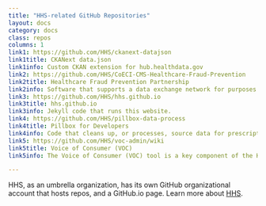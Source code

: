 ```yaml
---
title: "HHS-related GitHub Repositories"
layout: docs
category: docs
class: repos
columns: 1
link1: https://github.com/HHS/ckanext-datajson
link1title: CKANext data.json
link1info: Custom CKAN extension for hub.healthdata.gov
link2: https://github.com/HHS/CoECI-CMS-Healthcare-Fraud-Prevention
link2title: Healthcare Fraud Prevention Partnership
link2info: Software that supports a data exchange network for purposes of prevention and detection of fraud, waste and abuse across health insurance payers.
link3: https://github.com/HHS/hhs.github.io
link3title: hhs.github.io
link3info: Jekyll code that runs this website.
link4: https://github.com/HHS/pillbox-data-process
link4title: Pillbox for Developers
link4info: Code that cleans up, or processes, source data for prescription, over-the-counter, homeopathic and veterinary oral solid dosage medications (pills) marketed in the United States. Produces an easy-to-use, "pill-focused" dataset. 
link5: https://github.com/HHS/voc-admin/wiki
link5title: Voice of Consumer (VOC)
link5info: The Voice of Consumer (VOC) tool is a key component of the HHS website performance measurement framework.

---
```


HHS, as an umbrella organization, has its own GitHub organizational account that hosts repos, and a GitHub.io page. Learn more about [HHS](http://www.hhs.gov).
